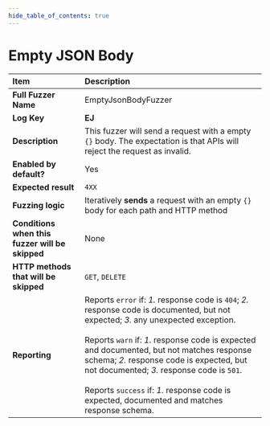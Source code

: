 ```yaml
--- 
hide_table_of_contents: true
---
```


# Empty JSON Body

| Item                                            | Description                                                                                                                                                                                                                                                                                                                                                                                                                                 |
|:------------------------------------------------|:--------------------------------------------------------------------------------------------------------------------------------------------------------------------------------------------------------------------------------------------------------------------------------------------------------------------------------------------------------------------------------------------------------------------------------------------|
| **Full Fuzzer Name**                            | EmptyJsonBodyFuzzer                                                                                                                                                                                                                                                                                                                                                                                                                         |
| **Log Key**                                     | **EJ**                                                                                                                                                                                                                                                                                                                                                                                                                                      |
| **Description**                                 | This fuzzer will send a request with a empty `{}` body. The expectation is that APIs will reject the request as invalid.                                                                                                                                                                                                                                                                                                                    |
| **Enabled by default?**                         | Yes                                                                                                                                                                                                                                                                                                                                                                                                                                         |
| **Expected result**                             | `4XX`                                                                                                                                                                                                                                                                                                                                                                                                                                       |
| **Fuzzing logic**                               | Iteratively **sends** a request with an empty `{}` body for each path and HTTP method                                                                                                                                                                                                                                                                                                                                                       |
| **Conditions when this fuzzer will be skipped** | None                                                                                                                                                                                                                                                                                                                                                                                                                                        |
| **HTTP methods that will be skipped**           | `GET`, `DELETE`                                                                                                                                                                                                                                                                                                                                                                                                                             |
| **Reporting**                                   | Reports `error` if: *1.* response code is `404`; *2.* response code is documented, but not expected; *3.* any unexpected exception. <br/><br/> Reports `warn` if: *1.* response code is expected and documented, but not matches response schema; *2.* response code is expected, but not documented; *3.* response code is `501`. <br/><br/> Reports `success` if: *1.* response code is expected, documented and matches response schema. | 
